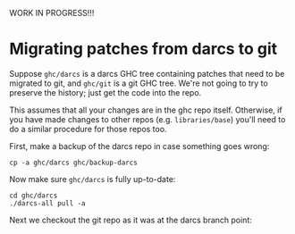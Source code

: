 
WORK IN PROGRESS!!!

# Migrating patches from darcs to git


Suppose `ghc/darcs` is a darcs GHC tree containing patches that need to be migrated to git, and `ghc/git` is a git GHC tree.
We're not going to try to preserve the history; just get the code into the repo.


This assumes that all your changes are in the ghc repo itself. Otherwise, if you have made changes to other repos (e.g. `libraries/base`) you'll need to do a similar procedure for those repos too.


First, make a backup of the darcs repo in case something goes wrong:

```wiki
cp -a ghc/darcs ghc/backup-darcs
```


Now make sure `ghc/darcs` is fully up-to-date:

```wiki
cd ghc/darcs
./darcs-all pull -a
```


Next we checkout the git repo as it was at the darcs branch point:
